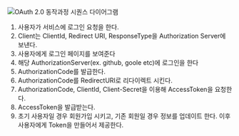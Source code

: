 ![OAuth 2.0 동작과정 시퀀스 다이어그램](https://hudi.blog/static/7dced69214d91d7f1f0892720b1b5e1b/ca1dc/oauth2.0-process.png)

1. 사용자가 서비스에 로그인 요청을 한다.
2. Client는 ClientId, Redirect URI, ResponseType을 Authorization Server에 보낸다.
3. 사용자에게  로그인 페이지를 보여준다
4. 해당 AuthorizationServer(ex. github, goole etc)에 로그인을 한다
5. AuthorizationCode를 발급한다.
6. AuthorizationCode를 RedirectURI로 리다이렉트 시킨다.
7. AuthorizationCode, ClientId, Client-Secret을 이용해 AccessToken을 요청한다.
8. AccessToken을 발급받는다.
9. 초기 사용자일 경우 회원가입 시키고, 기존 회원일 경우 정보를 업데이트 한다. 이후 사용자에게 Token을 만들어서 제공한다.